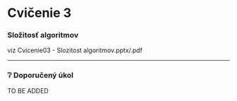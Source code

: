 # Cvičenie 3
### Složitosť algoritmov
viz Cvicenie03 - Slozitost algoritmov.pptx/.pdf

---
### :grey_question: Doporučený úkol
TO BE ADDED
